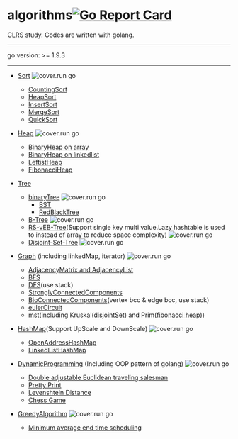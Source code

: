 # algorithms[![Go Report Card](https://goreportcard.com/badge/github.com/shady831213/algorithms)](https://goreportcard.com/report/github.com/shady831213/algorithms)
CLRS study. Codes are written with golang.

----------------

go version: >= 1.9.3

----------------

- [Sort](https://github.com/shady831213/algorithms/tree/master/sort) ![cover.run go](https://cover.run/go/github.com/shady831213/algorithms/sort.svg?tag=golang-1.10)
  - [CountingSort](https://github.com/shady831213/algorithms/blob/master/sort/countingSort.go)
  - [HeapSort](https://github.com/shady831213/algorithms/blob/master/sort/heapSort.go)
  - [InsertSort](https://github.com/shady831213/algorithms/blob/master/sort/insertionSort.go)
  - [MergeSort](https://github.com/shady831213/algorithms/blob/master/sort/mergeSort.go)
  - [QuickSort](https://github.com/shady831213/algorithms/blob/master/sort/quickSort.go)
  
- [Heap](https://github.com/shady831213/algorithms/tree/master/heap)
![cover.run go](https://cover.run/go/github.com/shady831213/algorithms/heap.svg?tag=golang-1.10)
  - [BinaryHeap on array](https://github.com/shady831213/algorithms/blob/master/heap/arrayHeap.go)
  - [BinaryHeap on linkedlist](https://github.com/shady831213/algorithms/blob/master/heap/linkedHeap.go)
  - [LeftistHeap](https://github.com/shady831213/algorithms/blob/master/heap/leftistHeap.go)
  - [FibonacciHeap](https://github.com/shady831213/algorithms/blob/master/heap/fibHeap.go)
  
- [Tree](https://github.com/shady831213/algorithms/tree/master/tree)
  - [binaryTree](https://github.com/shady831213/algorithms/tree/master/tree/binaryTree)
  ![cover.run go](https://cover.run/go/github.com/shady831213/algorithms/tree/binaryTree.svg?tag=golang-1.10)
    - [BST](https://github.com/shady831213/algorithms/blob/master/tree/binaryTree/binarySearchTree.go)
    - [RedBlackTree](https://github.com/shady831213/algorithms/blob/master/tree/binaryTree/rbTree.go)
  - [B-Tree](https://github.com/shady831213/algorithms/tree/master/tree/bTree)
  ![cover.run go](https://cover.run/go/github.com/shady831213/algorithms/tree/bTree.svg?tag=golang-1.10)
  - [RS-vEB-Tree](https://github.com/shady831213/algorithms/tree/master/tree/vEBTree)(Support single key multi value.Lazy hashtable is used to instead of array to reduce space complexity)
  ![cover.run go](https://cover.run/go/github.com/shady831213/algorithms/tree/vEBTree.svg?tag=golang-1.10)
  - [Disjoint-Set-Tree](https://github.com/shady831213/algorithms/tree/master/tree/disjointSetTree)
  ![cover.run go](https://cover.run/go/github.com/shady831213/algorithms/tree/disjointSetTree.svg?tag=golang-1.10)
  
- [Graph](https://github.com/shady831213/algorithms/tree/master/graph) (including linkedMap, iterator)
![cover.run go](https://cover.run/go/github.com/shady831213/algorithms/graph.svg?tag=golang-1.10)
  - [AdjacencyMatrix and AdjacencyList](https://github.com/shady831213/algorithms/blob/master/graph/graph.go)
  - [BFS](https://github.com/shady831213/algorithms/blob/master/graph/bfs.go)
  - [DFS](https://github.com/shady831213/algorithms/blob/master/graph/dfs.go)(use stack)
  - [StronglyConnectedComponents](https://github.com/shady831213/algorithms/blob/master/graph/stronglyConnectedComp.go)
  - [BioConnectedComponents](https://github.com/shady831213/algorithms/blob/master/graph/bioConnectedComp.go)(vertex bcc & edge bcc, use stack)  
  - [eulerCircuit](https://github.com/shady831213/algorithms/blob/master/graph/eulerCircuit.go)  
  - [mst](https://github.com/shady831213/algorithms/blob/master/graph/mst.go)(including Kruskal([disjointSet](https://github.com/shady831213/algorithms/tree/master/tree/disjointSetTree)) and Prim([fibonacci heap](https://github.com/shady831213/algorithms/blob/master/heap/fibHeap.go)))
  
- [HashMap](https://github.com/shady831213/algorithms/tree/master/hashMap)(Support UpScale and DownScale)
![cover.run go](https://cover.run/go/github.com/shady831213/algorithms/hashMap.svg?tag=golang-1.10)
  - [OpenAddressHashMap](https://github.com/shady831213/algorithms/blob/master/hashMap/openHashMap.go)
  - [LinkedListHashMap](https://github.com/shady831213/algorithms/blob/master/hashMap/chainedHashMap.go)
  
- [DynamicProgramming](https://github.com/shady831213/algorithms/tree/master/dp) (Including OOP pattern of golang)
![cover.run go](https://cover.run/go/github.com/shady831213/algorithms/dp.svg?tag=golang-1.10)
  - [Double adjustable Euclidean traveling salesman](https://github.com/shady831213/algorithms/blob/master/dp/bitonicTSP.go)
  - [Pretty Print](https://github.com/shady831213/algorithms/blob/master/dp/prettyPrint.go)
  - [Levenshtein Distance](https://github.com/shady831213/algorithms/blob/master/dp/levenshteinDistance.go)
  - [Chess Game](https://github.com/shady831213/algorithms/blob/master/dp/chessGame.go)
  
- [GreedyAlgorithm](https://github.com/shady831213/algorithms/tree/master/greedy)
![cover.run go](https://cover.run/go/github.com/shady831213/algorithms/greedy.svg?tag=golang-1.10)
  - [Minimum average end time scheduling](https://github.com/shady831213/algorithms/blob/master/greedy/minAvgCompletedTimeSch.go)
